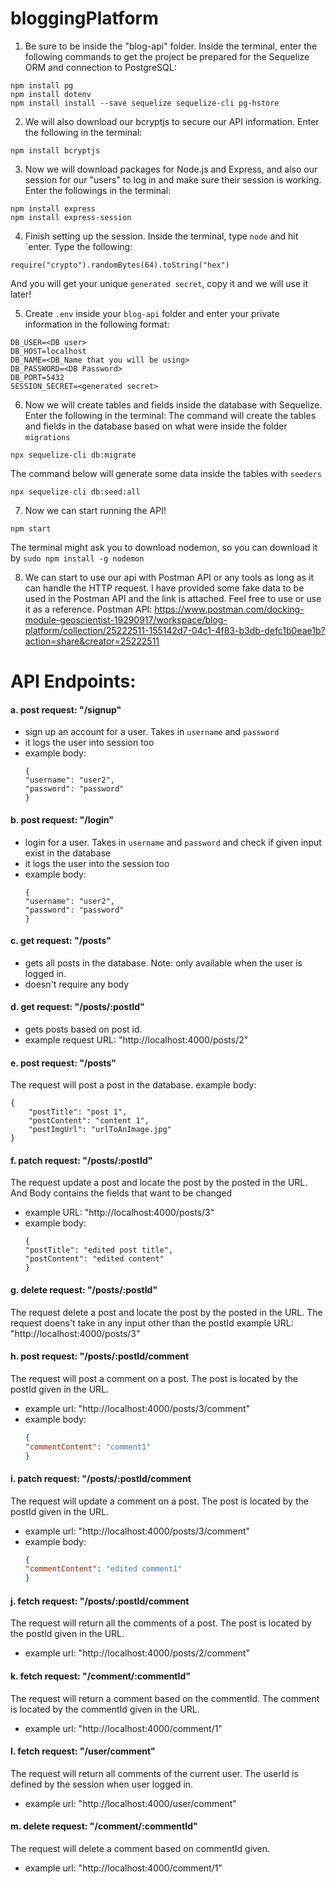 # bloggingPlatform

1. Be sure to be inside the "blog-api" folder. Inside the terminal, enter the following commands to get the project be prepared for the Sequelize ORM and connection to PostgreSQL:
```
npm install pg
npm install dotenv
npm install install --save sequelize sequelize-cli pg-hstore
```

2. We will also download our bcryptjs to secure our API information. Enter the following in the terminal:
```
npm install bcryptjs
```

3. Now we will download packages for Node.js and Express, and also our session for our "users" to log in and make sure their session is working. Enter the followings in the terminal:
```
npm install express
npm install express-session
```

4. Finish setting up the session. Inside the terminal, type `node` and hit `enter. Type the following:
  ```
  require("crypto").randomBytes(64).toString("hex")
  ```
And you will get your unique `generated secret`, copy it and we will use it later!

5. Create `.env` inside your `blog-api` folder and enter your private information in the following format:
```
DB_USER=<DB user>
DB_HOST=localhost
DB_NAME=<DB_Name that you will be using>
DB_PASSWORD=<DB Password>
DB_PORT=5432
SESSION_SECRET=<generated secret>
```

6. Now we will create tables and fields inside the database with Sequelize. Enter the following in the terminal:
The command will create the tables and fields in the database based on what were inside the folder `migrations`
```
npx sequelize-cli db:migrate
```
The command below will generate some data inside the tables with `seeders`
```
npx sequelize-cli db:seed:all
```

7. Now we can start running the API!
```
npm start
```
The terminal might ask you to download nodemon, so you can download it by `sudo npm install -g nodemon`

8. We can start to use our api with Postman API or any tools as long as it can handle the HTTP request.
I have provided some fake data to be used in the Postman API and the link is attached. Feel free to use or use it as a reference.
Postman API: https://www.postman.com/docking-module-geoscientist-19290917/workspace/blog-platform/collection/25222511-155142d7-04c1-4f83-b3db-defc1b0eae1b?action=share&creator=25222511

# API Endpoints:
#### a. post request: "/signup"
  - sign up an account for a user. Takes in `username` and `password`
  - it logs the user into session too
  - example body:
    ```
    {
    "username": "user2",
    "password": "password"
    }
    ```

#### b. post request: "/login"
  - login for a user. Takes in `username` and `password` and check if given input exist in the database
  - it logs the user into the session too
  - example body:
    ```
    {
    "username": "user2",
    "password": "password"
    }
    ```

#### c. get request: "/posts"
  - gets all posts in the database. Note: only available when the user is logged in.
  - doesn't require any body

#### d. get request: "/posts/:postId"
  - gets posts based on post id.
  - example request URL: "http://localhost:4000/posts/2"

#### e. post request: "/posts"
  The request will post a post in the database.
  example body:
  ```
  {
      "postTitle": "post 1",
      "postContent": "content 1",
      "postImgUrl": "urlToAnImage.jpg"
  }
  ```

#### f. patch request: "/posts/:postId"
  The request update a post and locate the post by the posted in the URL. And Body contains the fields that want to be changed
  - example URL: "http://localhost:4000/posts/3"
  - example body:
    ```
    {
    "postTitle": "edited post title",
    "postContent": "edited content"
    }
    ```

#### g. delete request: "/posts/:postId"
  The request delete a post and locate the post by the posted in the URL. The request doens't take in any input other than the postId
  example URL: "http://localhost:4000/posts/3"


#### h. post request: "/posts/:postId/comment
  The request will post a comment on a post. The post is located by the postId given in the URL.
  - example url: "http://localhost:4000/posts/3/comment"
  - example body:
    ```json
    {
    "commentContent": "comment1"
    }
    ```

#### i. patch request: "/posts/:postId/comment
  The request will update a comment on a post. The post is located by the postId given in the URL.
  - example url: "http://localhost:4000/posts/3/comment"
  - example body:
    ```json
    {
    "commentContent": "edited comment1"
    }
    ```

#### j. fetch request: "/posts/:postId/comment
  The request will return all the comments of a post. The post is located by the postId given in the URL.
  - example url: "http://localhost:4000/posts/2/comment"

#### k. fetch request: "/comment/:commentId"
  The request will return a comment based on the commentId. The comment is located by the commentId given in the URL.
  - example url: "http://localhost:4000/comment/1"

#### l. fetch request: "/user/comment"
  The request will return all comments of the current user. The userId is defined by the session when user logged in.
  - example url: "http://localhost:4000/user/comment"

#### m. delete request: "/comment/:commentId"
  The request will delete a comment based on commentId given.
  - example url: "http://localhost:4000/comment/1"



